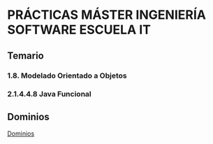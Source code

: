 # PRÁCTICAS MÁSTER INGENIERÍA SOFTWARE ESCUELA IT

## Temario

### 1.8. Modelado Orientado a Objetos


### 2.1.4.4.8 Java Funcional


## Dominios

[Dominios](./1.8.-Modelado/README.md)
